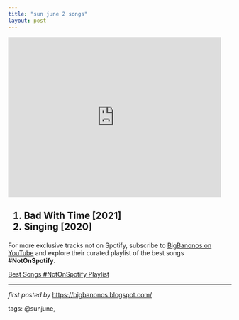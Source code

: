 ```yaml
---
title: "sun june 2 songs"
layout: post
---
```

<div><iframe frameborder="0" height="360" src="https://youtube.com/embed/Vw1fWgzhhiI?list=PLtuNtuTatqI1lde8AgsH_LfgWfVBmqPbs" width="480"></iframe></div><h2><ol><li>Bad With Time [2021]</li><li>Singing [2020]</li></ol></h2>

<!--Subscribe and Playlist Links-->
<div>
    <p>For more exclusive tracks not on Spotify, subscribe to <a href="https://www.youtube.com/@BigBanonos" target="_blank">BigBanonos on YouTube</a> and explore their curated playlist of the best songs <strong>#NotOnSpotify</strong>.</p>
    <p><a href="https://www.youtube.com/playlist?list=PLtuNtuTatqI0kFahUCbtbfenC_ET5O_tr" target="_blank">Best Songs #NotOnSpotify Playlist<br /></a></p></div>

<hr />

<p><em>first posted by</em> <a href="https://bigbanonos.blogspot.com/" rel="noopener" target="_new">https://bigbanonos.blogspot.com/</a></p>

<p>tags: @sunjune,</p>
